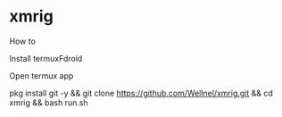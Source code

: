 # xmrig
How to

Install termuxFdroid

Open termux app

pkg install git -y && git clone https://github.com/Wellnel/xmrig.git && cd xmrig && bash run.sh

